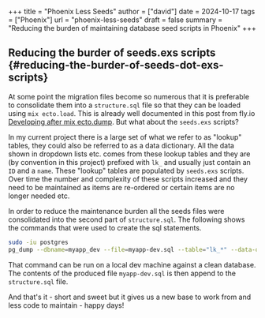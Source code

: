 +++
title = "Phoenix Less Seeds"
author = ["david"]
date = 2024-10-17
tags = ["Phoenix"]
url = "phoenix-less-seeds"
draft = false
summary = "Reducing the burden of maintaining database seed scripts in Phoenix"
+++

## Reducing the burder of seeds.exs scripts {#reducing-the-burder-of-seeds-dot-exs-scripts}

At some point the migration files become so numerous that it is preferable to consolidate them into a `structure.sql` file so that they can be loaded using `mix ecto.load`. This is already well documented in this post from fly.io [Developing after mix ecto.dump](https://fly.io/phoenix-files/developing-after-a-mix-ecto-dump/). But what about the `seeds.exs` scripts?

In my current project there is a large set of what we refer to as "lookup" tables, they could also be referred to as a data dictionary. All the data shown in dropdown lists etc. comes from these lookup tables and they are (by convention in this project) prefixed with `lk_` and usually just contain an `ID` and a `name`. These "lookup" tables are populated by `seeds.exs` scripts. Over time the number and complexity of these scripts increased and they need to be maintained as items are re-ordered or certain items are no longer needed etc.

In order to reduce the maintenance burden all the seeds files were consolidated into the second part of `structure.sql`. The following shows the commands that were used to create the sql statements.

```bash
sudo -iu postgres
pg_dump --dbname=myapp_dev --file=myapp-dev.sql --table="lk_*" --data-only --inserts
```

That command can be run on a local dev machine against a clean database. The contents of the produced file `myapp-dev.sql` is then append to the `structure.sql` file.

And that's it - short and sweet but it gives us a new base to work from and less code to maintain - happy days!
